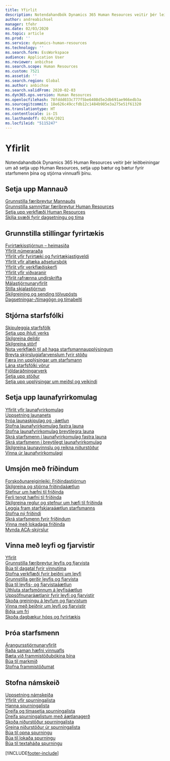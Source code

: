 ```yaml
---
title: Yfirlit
description: Notendahandbók Dynamics 365 Human Resources veitir þér leiðbeiningar um að setja upp Human Resources, setja upp bætur og bætur fyrir starfsmenn þína og stjórna vinnuafli þínu.
author: andreabichsel
manager: tfehr
ms.date: 02/03/2020
ms.topic: article
ms.prod: ''
ms.service: dynamics-human-resources
ms.technology: ''
ms.search.form: EssWorkspace
audience: Application User
ms.reviewer: anbichse
ms.search.scope: Human Resources
ms.custom: 7521
ms.assetid: ''
ms.search.region: Global
ms.author: anbichse
ms.search.validFrom: 2020-02-03
ms.dyn365.ops.version: Human Resources
ms.openlocfilehash: 78fddd033c777f5be6408d5e2db691ae966edb3a
ms.sourcegitcommit: 18e626c49ccfdb12c1484b985e3a275e51f61320
ms.translationtype: HT
ms.contentlocale: is-IS
ms.lasthandoff: 02/04/2021
ms.locfileid: "5115247"
---
```

# <a name="overview"></a>Yfirlit

Notendahandbók Dynamics 365 Human Resources veitir þér leiðbeiningar um að setja upp Human Resources, setja upp bætur og bætur fyrir starfsmenn þína og stjórna vinnuafli þínu.

## <a name="set-up-human-resources"></a>Setja upp Mannauð

[Grunnstilla færibreytur Mannauðs](hr-setup-parameters.md)</br>
[Grunnstilla samnýttar færibreytur Human Resources](hr-setup-shared-parameters.md)</br>
[Setja upp verkflæði Human Resources](hr-setup-workflows.md)</br>
[Skilja svæði fyrir dagsetningu og tíma](hr-setup-date-time-fields.md)</br>

## <a name="configure-organization-settings"></a>Grunnstilla stillingar fyrirtækis

[Fyrirtækisstjórnun – heimasíða](../fin-ops-core/fin-ops/organization-administration/organization-administration-home-page.md?toc=/dynamics365/human-resources/toc.json)</br>
[Yfirlit númeraraða](../fin-ops-core/fin-ops/organization-administration/number-sequence-overview.md?toc=/dynamics365/human-resources/toc.json)</br>
[Yfirlit yfir fyrirtæki og fyrirtækjastigveldi](../fin-ops-core/fin-ops/organization-administration/organizations-organizational-hierarchies.md?toc=/dynamics365/human-resources/toc.json)</br>
[Yfirlit yfir altæka aðsetursbók](../fin-ops-core/fin-ops/organization-administration/overview-global-address-book.md?toc=/dynamics365/human-resources/toc.json)</br>
[Yfirlit yfir verkflæðiskerfi](../fin-ops-core/fin-ops/organization-administration/overview-workflow-system.md?toc=/dynamics365/human-resources/toc.json)</br>
[Yfirlit yfir viðvaranir](../fin-ops-core/fin-ops/get-started/alerts-overview.md?toc=/dynamics365/human-resources/toc.json)</br>
[Yfirlit rafrænna undirskrifta](../fin-ops-core/fin-ops/organization-administration/electronic-signature-overview.md?toc=/dynamics365/human-resources/toc.json)</br>
[Málastjórnunaryfirlit](../fin-ops-core/fin-ops/organization-administration/cases.md?toc=/dynamics365/human-resources/toc.json)</br>
[Stilla skjalastjórnun](../fin-ops-core/fin-ops/organization-administration/configure-document-management.md?toc=/dynamics365/human-resources/toc.json)</br>
[Skilgreining og sending tölvupósts](../fin-ops-core/fin-ops/organization-administration/configure-email.md?toc=/dynamics365/human-resources/toc.json)</br>
[Dagsetningar-/tímagögn og tímabelti](../fin-ops-core/fin-ops/organization-administration/date-time-zones.md?toc=/dynamics365/human-resources/toc.json)</br>

## <a name="manage-personnel"></a>Stjórna starfsfólki

[Skipuleggja starfsfólk](hr-personnel-departments-jobs-positions.md)</br>
[Setja upp íhluti verks](hr-personnel-jobs.md)</br>
[Skilgreina deildir](hr-personnel-define-departments.md)</br>
[Skilgreina störf](hr-personnel-define-jobs.md)</br>
[Nota verkflæði til að haga starfsmannaupplýsingum](hr-workflow-manage-employee-information.md)</br>
[Breyta skýrslugjafarvenslum fyrir stöðu](hr-personnel-modify-reporting-relationships-position.md)</br>
[Færa inn upplýsingar um starfsmann](hr-personnel-enter-worker-information.md)</br>
[Lána starfsfólki vörur](hr-personnel-loan-item-worker.md)</br>
[Fjöldaráðningarverk](hr-personnel-mass-hire-projects.md)</br>
[Setja upp stöður](hr-personnel-set-up-positions.md)</br>
[Setja upp upplýsingar um meiðsl og veikindi](hr-personnel-set-up-injury-illness-information.md)</br>

## <a name="set-up-compensation-plans"></a>Setja upp launafyrirkomulag

[Yfirlit yfir launafyrirkomulag](hr-compensation-overview.md)</br>
[Uppsetning launanets](hr-compensation-grids.md)</br>
[Þróa launaskipulag og -áætlun](hr-compensation-structure.md)</br>
[Stofna launafyrirkomulag fastra launa](hr-compensation-fixed-plans.md)</br>
[Stofna launafyrirkomulag breytilegra launa](hr-compensation-variable-plans.md)</br>
[Skrá starfsmenn í launafyrirkomulag fastra launa](hr-compensation-enroll-employees-fixed.md)</br>
[Skrá starfsmenn í breytilegt launafyrirkomulag](hr-compensation-enroll-employees-variable.md)</br>
[Skilgreina launavinnslu og reikna niðurstöður](hr-compensation-define-process.md)</br>
[Vinna úr launafyrirkomulagi](hr-compensation-process.md)</br>

## <a name="manage-benefits"></a>Umsjón með fríðindum

[Forskoðunareiginleiki: Fríðindastjórnun](hr-benefits-management-overview.md)</br>
[Skilgreina og stjórna fríðindaáætlun](hr-benefits-manage-program.md)</br>
[Stefnur um hæfni til fríðinda](hr-benefits-eligibility-policies.md)</br>
[Ferli tengt hæfni til fríðinda](hr-benefits-eligibility-process.md)</br>
[Skilgreina reglur og stefnur um hæfi til fríðinda](hr-benefits-define-eligibility-rules.md)</br>
[Leggja fram starfskjaraáætlun starfsmanns](hr-benefits-deliver-employee-benefits-program.md)</br>
[Stofna ný fríðindi](hr-benefits-create.md)</br>
[Skrá starfsmenn fyrir fríðindum](hr-benefits-enroll-workers.md)</br>
[Vinna með lokadaga fríðinda](hr-benefits-expiration-dates.md)</br>
[Mynda ACA-skýrslur](hr-benefits-aca-reports.md)</br>

## <a name="manage-leave-and-absence"></a>Vinna með leyfi og fjarvistir

[Yfirlit](hr-leave-and-absence-overview.md)</br>
[Grunnstilla færibreytur leyfis og fjarvista](hr-leave-and-absence-parameters.md)</br>
[Búa til dagatal fyrir vinnutíma](hr-leave-and-absence-working-time-calendar.md)</br>
[Stofna verkflæði fyrir beiðni um leyfi](hr-leave-and-absence-workflow.md)</br>
[Grunnstilla gerðir leyfis og fjarvista](hr-leave-and-absence-types.md)</br>
[Búa til leyfis- og fjarvistaáætlun](hr-leave-and-absence-plans.md)</br>
[Úthluta starfsmönnum á leyfisáætlun](hr-leave-and-absence-enroll.md)</br>
[Uppsöfnunaráætlanir fyrir leyfi og fjarvistir](hr-leave-and-absence-accrue.md)</br>
[Skoða greiningu á leyfum og fjarvistum](hr-leave-and-absence-analytics.md)</br>
[Vinna með beiðnir um leyfi og fjarvistir](hr-employee-self-service-manage-requests.md)</br>
[Biðja um frí](hr-employee-self-service-request-time-off.md)</br>
[Skoða dagbækur hóps og fyrirtækis](hr-employee-self-service-calendar.md)</br>

## <a name="develop-employees"></a>Þróa starfsmenn

[Árangursstjórnunaryfirlit](hr-develop-performance-management-overview.md)</br>
[Raða saman hæfni vinnuafls](hr-develop-skills.md)</br>
[Bæta við frammistöðubókina þína](hr-develop-add-performance-journal.md)</br>
[Búa til markmið](hr-develop-create-goal.md)</br>
[Stofna frammistöðumat](hr-develop-create-performance-review.md)</br>

## <a name="create-courses"></a>Stofna námskeið

[Uppsetning námskeiða](hr-learning-courses.md)</br>
[Yfirlit yfir spurningalista](hr-learning-questionnaires.md)</br>
[Hanna spurningalista](hr-learning-design-questionnaires.md)</br>
[Dreifa og tímasetja spurningalista](hr-learning-distribute-questionnaires.md)</br>
[Dreifa spurningalistum með áætlanagerð](hr-learning-distribute-questionnaires-scheduling.md)</br>
[Skoða niðurstöður spurningalista](hr-learning-evaluate-questionnaire-results.md)</br>
[Greina niðurstöður úr spurningalista](hr-learning-analyze-questionnaire-results.md)</br>
[Búa til opna spurningu](hr-learning-create-open-ended-question.md)</br>
[Búa til lokaða spurningu](hr-learning-create-closed-ended-question.md)</br>
[Búa til textaháða spurningu](hr-learning-depending-question.md)</br>





[!INCLUDE[footer-include](../includes/footer-banner.md)]